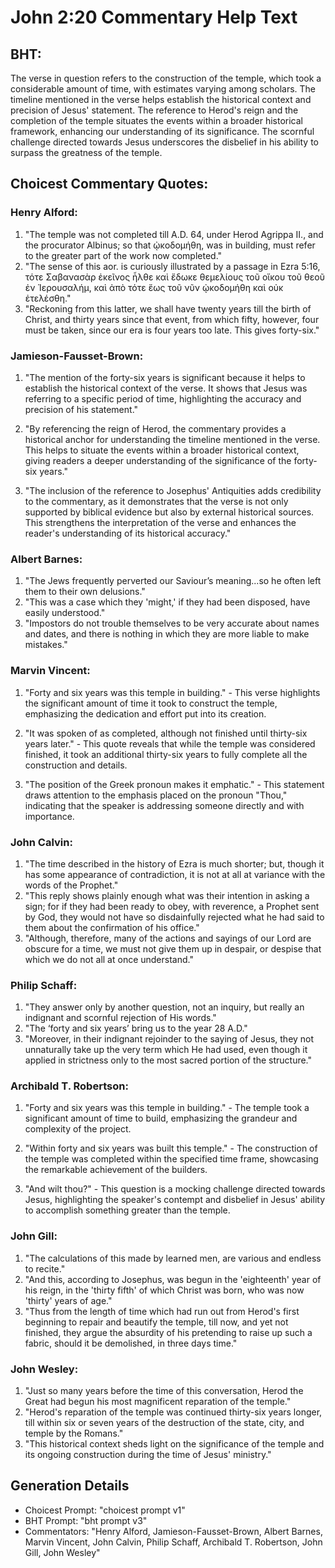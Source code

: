 # John 2:20 Commentary Help Text

## BHT:
The verse in question refers to the construction of the temple, which took a considerable amount of time, with estimates varying among scholars. The timeline mentioned in the verse helps establish the historical context and precision of Jesus' statement. The reference to Herod's reign and the completion of the temple situates the events within a broader historical framework, enhancing our understanding of its significance. The scornful challenge directed towards Jesus underscores the disbelief in his ability to surpass the greatness of the temple.

## Choicest Commentary Quotes:
### Henry Alford:
1. "The temple was not completed till A.D. 64, under Herod Agrippa II., and the procurator Albinus; so that ᾠκοδομήθη, was in building, must refer to the greater part of the work now completed."
2. "The sense of this aor. is curiously illustrated by a passage in Ezra 5:16, τότε Σαβανασὰρ ἐκεῖνος ἧλθε καὶ ἔδωκε θεμελίους τοῦ οἴκου τοῦ θεοῦ ἐν Ἱερουσαλήμ, καὶ ἀπὸ τότε ἕως τοῦ νῦν ᾠκοδομήθη καὶ οὐκ ἐτελέσθη."
3. "Reckoning from this latter, we shall have twenty years till the birth of Christ, and thirty years since that event, from which fifty, however, four must be taken, since our era is four years too late. This gives forty-six."

### Jamieson-Fausset-Brown:
1. "The mention of the forty-six years is significant because it helps to establish the historical context of the verse. It shows that Jesus was referring to a specific period of time, highlighting the accuracy and precision of his statement." 

2. "By referencing the reign of Herod, the commentary provides a historical anchor for understanding the timeline mentioned in the verse. This helps to situate the events within a broader historical context, giving readers a deeper understanding of the significance of the forty-six years." 

3. "The inclusion of the reference to Josephus' Antiquities adds credibility to the commentary, as it demonstrates that the verse is not only supported by biblical evidence but also by external historical sources. This strengthens the interpretation of the verse and enhances the reader's understanding of its historical accuracy."

### Albert Barnes:
1. "The Jews frequently perverted our Saviour’s meaning...so he often left them to their own delusions."
2. "This was a case which they 'might,' if they had been disposed, have easily understood."
3. "Impostors do not trouble themselves to be very accurate about names and dates, and there is nothing in which they are more liable to make mistakes."

### Marvin Vincent:
1. "Forty and six years was this temple in building." - This verse highlights the significant amount of time it took to construct the temple, emphasizing the dedication and effort put into its creation.

2. "It was spoken of as completed, although not finished until thirty-six years later." - This quote reveals that while the temple was considered finished, it took an additional thirty-six years to fully complete all the construction and details.

3. "The position of the Greek pronoun makes it emphatic." - This statement draws attention to the emphasis placed on the pronoun "Thou," indicating that the speaker is addressing someone directly and with importance.

### John Calvin:
1. "The time described in the history of Ezra is much shorter; but, though it has some appearance of contradiction, it is not at all at variance with the words of the Prophet."
2. "This reply shows plainly enough what was their intention in asking a sign; for if they had been ready to obey, with reverence, a Prophet sent by God, they would not have so disdainfully rejected what he had said to them about the confirmation of his office."
3. "Although, therefore, many of the actions and sayings of our Lord are obscure for a time, we must not give them up in despair, or despise that which we do not all at once understand."

### Philip Schaff:
1. "They answer only by another question, not an inquiry, but really an indignant and scornful rejection of His words."
2. "The ‘forty and six years’ bring us to the year 28 A.D."
3. "Moreover, in their indignant rejoinder to the saying of Jesus, they not unnaturally take up the very term which He had used, even though it applied in strictness only to the most sacred portion of the structure."

### Archibald T. Robertson:
1. "Forty and six years was this temple in building." - The temple took a significant amount of time to build, emphasizing the grandeur and complexity of the project.

2. "Within forty and six years was built this temple." - The construction of the temple was completed within the specified time frame, showcasing the remarkable achievement of the builders.

3. "And wilt thou?" - This question is a mocking challenge directed towards Jesus, highlighting the speaker's contempt and disbelief in Jesus' ability to accomplish something greater than the temple.

### John Gill:
1. "The calculations of this made by learned men, are various and endless to recite."
2. "And this, according to Josephus, was begun in the 'eighteenth' year of his reign, in the 'thirty fifth' of which Christ was born, who was now 'thirty' years of age."
3. "Thus from the length of time which had run out from Herod's first beginning to repair and beautify the temple, till now, and yet not finished, they argue the absurdity of his pretending to raise up such a fabric, should it be demolished, in three days time."

### John Wesley:
1. "Just so many years before the time of this conversation, Herod the Great had begun his most magnificent reparation of the temple."
2. "Herod's reparation of the temple was continued thirty-six years longer, till within six or seven years of the destruction of the state, city, and temple by the Romans."
3. "This historical context sheds light on the significance of the temple and its ongoing construction during the time of Jesus' ministry."


## Generation Details
- Choicest Prompt: "choicest prompt v1"
- BHT Prompt: "bht prompt v3"
- Commentators: "Henry Alford, Jamieson-Fausset-Brown, Albert Barnes, Marvin Vincent, John Calvin, Philip Schaff, Archibald T. Robertson, John Gill, John Wesley"
